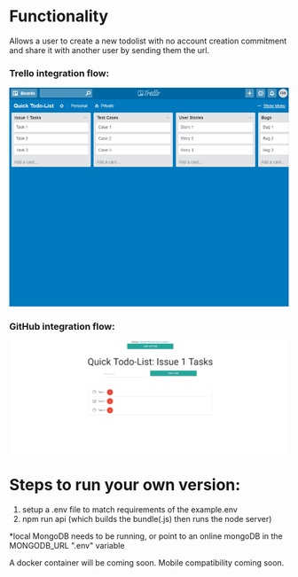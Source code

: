 # Functionality

Allows a user to create a new todolist with no account creation commitment and share it with another user by sending them the url.

### Trello integration flow:

![Trello Flow Gif](https://github.com/BrentonWheeler/mern-todolist/blob/master/readmeGifs/Trello%20Flow%20Gif.gif "Trello Flow Gif")

### GitHub integration flow:

![Github Flow Gif](https://github.com/BrentonWheeler/mern-todolist/blob/master/readmeGifs/GitHub%20Flow%20Gif.gif "Github Flow Gif")

# Steps to run your own version:

1. setup a .env file to match requirements of the example.env
2. npm run api (which builds the bundle(.js) then runs the node server)

\*local MongoDB needs to be running, or point to an online mongoDB in the MONGODB_URL ".env" variable

A docker container will be coming soon.
Mobile compatibility coming soon.
